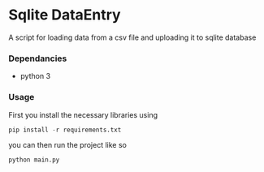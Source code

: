 # Sqlite DataEntry
A script for loading data from a csv file and uploading it to sqlite database

### Dependancies
- python 3

### Usage 
First you install the necessary libraries using
``` python 
pip install -r requirements.txt
```
you can then run the project like so
``` shell
python main.py
```


